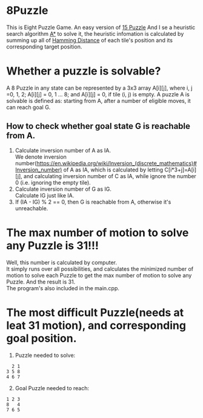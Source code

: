 # 8Puzzle
This is Eight Puzzle Game. An easy version of [15 Puzzle](https://en.wikipedia.org/wiki/15_puzzle)
And I se a heuristic search algorithm [A*](https://en.wikipedia.org/wiki/A*_search_algorithm) to solve it, the heuristic infomation is calculated by summing up all of [Hamming Distance](https://en.wikipedia.org/wiki/Hamming_distance) of each tile's position and its corresponding target position.

# Whether a puzzle is solvable? 
A 8 Puzzle in any state can be represented by a 3x3 array A[i][j], where i, j =0, 1, 2; A[i][j] = 0, 1 ... 8; and A[i][j] = 0, if tile (i, j) is empty. A puzzle A is solvable is defined as: starting from A, after a number of eligible moves, it can reach goal G.
## How to check whether goal state G is reachable from A.
1. Calculate inversion number of A as IA.  
We denote inversion number(https://en.wikipedia.org/wiki/Inversion_(discrete_mathematics)#Inversion_number) of A as IA, which is calculated by letting C[i*3+j]=A[i][j], and calculating inversion number of C as IA, while ignore the number 0 (i.e. ignoring the empty tile).
2. Calculate inversion number of G as IG.  
Calculate IG just like IA.
3. If (IA - IG) % 2 == 0, then G is reachable from A, otherwise it's unreachable.

# The max number of motion to solve any Puzzle is 31!!!
Well, this number is calculated by computer.  
It simply runs over all possibilities, and calculates the minimized number of motion to solve each Puzzle to get the max number of motion to solve any Puzzle.
And the result is 31.  
The program's also included in the main.cpp.

# The most difficult Puzzle(needs at leat 31 motion), and corresponding goal position.
1. Puzzle needed to solve:
~~~
  2 1 
3 5 8 
4 6 7 
~~~

2. Goal Puzzle needed to reach:
~~~
1 2 3 
8   4 
7 6 5 
~~~
